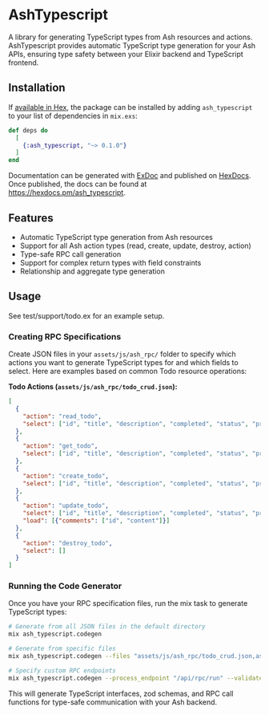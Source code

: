 # AshTypescript

A library for generating TypeScript types from Ash resources and actions. AshTypescript provides automatic TypeScript type generation for your Ash APIs, ensuring type safety between your Elixir backend and TypeScript frontend.

## Installation

If [available in Hex](https://hex.pm/docs/publish), the package can be installed
by adding `ash_typescript` to your list of dependencies in `mix.exs`:

```elixir
def deps do
  [
    {:ash_typescript, "~> 0.1.0"}
  ]
end
```

Documentation can be generated with [ExDoc](https://github.com/elixir-lang/ex_doc)
and published on [HexDocs](https://hexdocs.pm). Once published, the docs can
be found at <https://hexdocs.pm/ash_typescript>.

## Features

- Automatic TypeScript type generation from Ash resources
- Support for all Ash action types (read, create, update, destroy, action)
- Type-safe RPC call generation
- Support for complex return types with field constraints
- Relationship and aggregate type generation

## Usage

See test/support/todo.ex for an example setup.

### Creating RPC Specifications

Create JSON files in your `assets/js/ash_rpc/` folder to specify which actions you want to generate TypeScript types for and which fields to select. Here are examples based on common Todo resource operations:

**Todo Actions (`assets/js/ash_rpc/todo_crud.json`):**
```json
[
  {
    "action": "read_todo",
    "select": ["id", "title", "description", "completed", "status", "priority", "due_date", "tags", "created_at"]
  },
  {
    "action": "get_todo",
    "select": ["id", "title", "description", "completed", "status", "priority", "due_date", "tags", "metadata", "created_at", "updated_at", "is_overdue", "days_until_due"]
  },
  {
    "action": "create_todo",
    "select": ["id", "title", "description", "completed", "status", "priority", "due_date", "tags", "created_at"]
  },
  {
    "action": "update_todo",
    "select": ["id", "title", "description", "completed", "status", "priority", "due_date", "tags", "updated_at"],
    "load": [{"comments": ["id", "content"]}]
  },
  {
    "action": "destroy_todo",
    "select": []
  }
]
```


### Running the Code Generator

Once you have your RPC specification files, run the mix task to generate TypeScript types:

```bash
# Generate from all JSON files in the default directory
mix ash_typescript.codegen

# Generate from specific files
mix ash_typescript.codegen --files "assets/js/ash_rpc/todo_crud.json,assets/js/ash_rpc/todo_actions.json" --output "assets/js/generated_types.ts"

# Specify custom RPC endpoints
mix ash_typescript.codegen --process_endpoint "/api/rpc/run" --validate_endpoint "/api/rpc/validate"
```

This will generate TypeScript interfaces, zod schemas, and RPC call functions for type-safe communication with your Ash backend.
